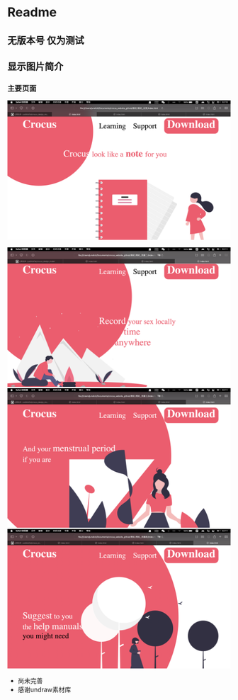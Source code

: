 # Readme
## 无版本号 仅为测试

## 显示图片简介 

### 主要页面
![截屏2022-06-27 02.16.13](media/16562668959653/16562673978276.png)

![截屏2022-06-27 02.11.30](media/16562668959653/16562673457743.png)
![截屏2022-06-27 02.11.42](media/16562668959653/16562673457772.png)
![截屏2022-06-27 02.11.59](media/16562668959653/16562673457792.png)



* 尚未完善
* 感谢undraw素材库
